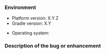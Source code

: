 <!-- 
Please use https://www.cuba-platform.com/discuss for discussion, support, and reporting problems about CUBA Studio.
This repository is only for issues of the CUBA platform Gradle plugin.

When creating an issue, provide as much as possible of the following information: 
-->

### Environment

- Platform version: X.Y.Z <!-- e.g. 6.8.7 -->
- Gradle version: X.Y <!-- e.g. 4.3 -->
<!-- Optional info, if relevant -->
- Operating system: <!-- Windows, Linux, macOS -->

### Description of the bug or enhancement
